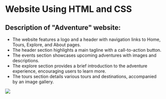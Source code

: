 
<h1>Website Using HTML and CSS</h1>
<h2>Description of "Adventure" website:</h2>
<ul>
    <li>The website features a logo and a header with navigation links to Home, Tours, Explore, and About pages.</li>
    <li>The header section highlights a main tagline with a call-to-action button.</li>
    <li>The events section showcases upcoming adventures with images and descriptions.</li>
    <li>The explore section provides a brief introduction to the adventure experience, encouraging users to learn more.</li>
    <li>The tours section details various tours and destinations, accompanied by an image gallery.</li>
</ul>
<img src="web3.png">
